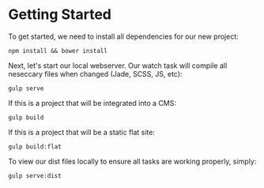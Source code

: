 # Getting Started

To get started, we need to install all dependencies for our new project:

```
npm install && bower install
```

Next, let's start our local webserver. Our watch task will compile all neseccary files when changed (Jade, SCSS, JS, etc):

```
gulp serve
```

If this is a project that will be integrated into a CMS:

```
gulp build
```

If this is a project that will be a static flat site:

```
gulp build:flat
```

To view our dist files locally to ensure all tasks are working properly, simply:

```
gulp serve:dist
```

